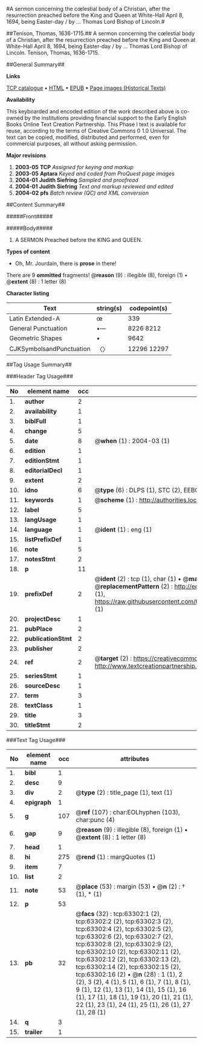 #A sermon concerning the cœlestial body of a Christian, after the resurrection preached before the King and Queen at White-Hall April 8, 1694, being Easter-day / by ... Thomas Lord Bishop of Lincoln.#

##Tenison, Thomas, 1636-1715.##
A sermon concerning the cœlestial body of a Christian, after the resurrection preached before the King and Queen at White-Hall April 8, 1694, being Easter-day / by ... Thomas Lord Bishop of Lincoln.
Tenison, Thomas, 1636-1715.

##General Summary##

**Links**

[TCP catalogue](http://www.ota.ox.ac.uk/tcp/)  • 
[HTML](http://tei.it.ox.ac.uk/tcp/Texts-HTML/free/A64/A64371.html)  • 
[EPUB](http://tei.it.ox.ac.uk/tcp/Texts-EPUB/free/A64/A64371.epub) • 
[Page images (Historical Texts)](https://data.historicaltexts.jisc.ac.uk/view?pubId=eebo-12563176e&pageId=eebo-12563176e-63302-1)

**Availability**

This keyboarded and encoded edition of the
	       work described above is co-owned by the institutions
	       providing financial support to the Early English Books
	       Online Text Creation Partnership. This Phase I text is
	       available for reuse, according to the terms of Creative
	       Commons 0 1.0 Universal. The text can be copied,
	       modified, distributed and performed, even for
	       commercial purposes, all without asking permission.

**Major revisions**

1. __2003-05__ __TCP__ *Assigned for keying and markup*
1. __2003-05__ __Aptara__ *Keyed and coded from ProQuest page images*
1. __2004-01__ __Judith Siefring__ *Sampled and proofread*
1. __2004-01__ __Judith Siefring__ *Text and markup reviewed and edited*
1. __2004-02__ __pfs__ *Batch review (QC) and XML conversion*

##Content Summary##

#####Front#####

#####Body#####

1. A
SERMON
Preached before the
KING and QUEEN.

**Types of content**

  * Oh, Mr. Jourdain, there is **prose** in there!

There are 9 **ommitted** fragments! 
 @__reason__ (9) : illegible (8), foreign (1)  •  @__extent__ (8) : 1 letter (8)

**Character listing**


|Text|string(s)|codepoint(s)|
|---|---|---|
|Latin Extended-A|œ|339|
|General Punctuation|•—|8226 8212|
|Geometric Shapes|▪|9642|
|CJKSymbolsandPunctuation|〈〉|12296 12297|

##Tag Usage Summary##

###Header Tag Usage###

|No|element name|occ|attributes|
|---|---|---|---|
|1.|__author__|2||
|2.|__availability__|1||
|3.|__biblFull__|1||
|4.|__change__|5||
|5.|__date__|8| @__when__ (1) : 2004-03 (1)|
|6.|__edition__|1||
|7.|__editionStmt__|1||
|8.|__editorialDecl__|1||
|9.|__extent__|2||
|10.|__idno__|6| @__type__ (6) : DLPS (1), STC (2), EEBO-CITATION (1), OCLC (1), VID (1)|
|11.|__keywords__|1| @__scheme__ (1) : http://authorities.loc.gov/ (1)|
|12.|__label__|5||
|13.|__langUsage__|1||
|14.|__language__|1| @__ident__ (1) : eng (1)|
|15.|__listPrefixDef__|1||
|16.|__note__|5||
|17.|__notesStmt__|2||
|18.|__p__|11||
|19.|__prefixDef__|2| @__ident__ (2) : tcp (1), char (1)  •  @__matchPattern__ (2) : ([0-9\-]+):([0-9IVX]+) (1), (.+) (1)  •  @__replacementPattern__ (2) : http://eebo.chadwyck.com/downloadtiff?vid=$1&page=$2 (1), https://raw.githubusercontent.com/textcreationpartnership/Texts/master/tcpchars.xml#$1 (1)|
|20.|__projectDesc__|1||
|21.|__pubPlace__|2||
|22.|__publicationStmt__|2||
|23.|__publisher__|2||
|24.|__ref__|2| @__target__ (2) : https://creativecommons.org/publicdomain/zero/1.0/ (1), http://www.textcreationpartnership.org/docs/. (1)|
|25.|__seriesStmt__|1||
|26.|__sourceDesc__|1||
|27.|__term__|3||
|28.|__textClass__|1||
|29.|__title__|3||
|30.|__titleStmt__|2||


###Text Tag Usage###

|No|element name|occ|attributes|
|---|---|---|---|
|1.|__bibl__|1||
|2.|__desc__|9||
|3.|__div__|2| @__type__ (2) : title_page (1), text (1)|
|4.|__epigraph__|1||
|5.|__g__|107| @__ref__ (107) : char:EOLhyphen (103), char:punc (4)|
|6.|__gap__|9| @__reason__ (9) : illegible (8), foreign (1)  •  @__extent__ (8) : 1 letter (8)|
|7.|__head__|1||
|8.|__hi__|275| @__rend__ (1) : margQuotes (1)|
|9.|__item__|7||
|10.|__list__|2||
|11.|__note__|53| @__place__ (53) : margin (53)  •  @__n__ (2) : † (1), * (1)|
|12.|__p__|53||
|13.|__pb__|32| @__facs__ (32) : tcp:63302:1 (2), tcp:63302:2 (2), tcp:63302:3 (2), tcp:63302:4 (2), tcp:63302:5 (2), tcp:63302:6 (2), tcp:63302:7 (2), tcp:63302:8 (2), tcp:63302:9 (2), tcp:63302:10 (2), tcp:63302:11 (2), tcp:63302:12 (2), tcp:63302:13 (2), tcp:63302:14 (2), tcp:63302:15 (2), tcp:63302:16 (2)  •  @__n__ (28) : 1 (1), 2 (2), 3 (2), 4 (1), 5 (1), 6 (1), 7 (1), 8 (1), 9 (1), 12 (1), 13 (1), 14 (1), 15 (1), 16 (1), 17 (1), 18 (1), 19 (1), 20 (1), 21 (1), 22 (1), 23 (1), 24 (1), 25 (1), 26 (1), 27 (1), 28 (1)|
|14.|__q__|3||
|15.|__trailer__|1||

